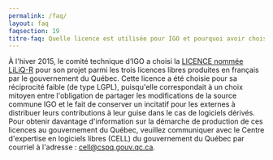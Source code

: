 ```yaml
---
permalink: /faq/
layout: faq
faqsection: 19
titre-faq: Quelle licence est utilisée pour IGO et pourquoi avoir choisi celle-là?
---
```


À l'hiver 2015, le comité technique d’IGO a choisi la [LICENCE nommée LiLiQ-R](https://github.com/infra-geo-ouverte/igo/blob/master/LICENCE.txt) pour son projet parmi les trois licences libres produites en français par le gouvernement du Québec. Cette licence a été choisie pour sa réciprocité faible (de type LGPL), puisqu'elle correspondait à un choix mitoyen entre l'obligation de partager les modifications de la source commune IGO et le fait de conserver un incitatif pour les externes à distribuer leurs contributions à leur guise dans le cas de logiciels dérivés.
Pour obtenir davantage d'information sur la démarche de production de ces licences au gouvernement du Québec, veuillez communiquer avec le Centre d'expertise en logiciels libres (CELL) du gouvernement du Québec par courriel à l'adresse : <cell@cspq.gouv.qc.ca>. 
